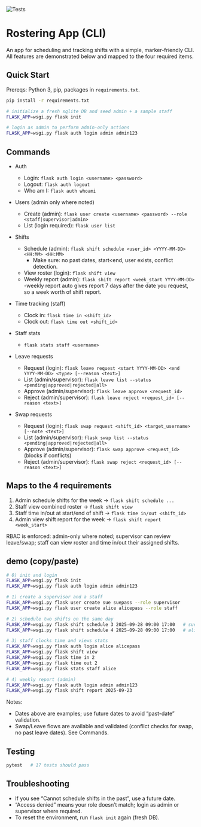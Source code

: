 ![Tests](https://github.com/uwidcit/flaskmvc/actions/workflows/dev.yml/badge.svg)

# Rostering App (CLI)

An app for scheduling and tracking shifts with a simple, marker-friendly CLI. All features are demonstrated below and mapped to the four required items.

## Quick Start

Prereqs: Python 3, pip, packages in `requirements.txt`.

```bash
pip install -r requirements.txt

# initialize a fresh sqlite DB and seed admin + a sample staff
FLASK_APP=wsgi.py flask init

# login as admin to perform admin-only actions
FLASK_APP=wsgi.py flask auth login admin admin123
```

## Commands

- Auth
  - Login: `flask auth login <username> <password>`
  - Logout: `flask auth logout`
  - Who am I: `flask auth whoami`

- Users (admin only where noted)
  - Create (admin): `flask user create <username> <password> --role <staff|supervisor|admin>`
  - List (login required): `flask user list`

- Shifts
  - Schedule (admin): `flask shift schedule <user_id> <YYYY-MM-DD> <HH:MM> <HH:MM>`
    - Make sure: no past dates, start<end, user exists, conflict detection.
  - View roster (login): `flask shift view`
  - Weekly report (admin): `flask shift report <week_start YYYY-MM-DD>` -weekly report auto gives report 7 days after the date you request, so a week worth of shift report.

- Time tracking (staff)
  - Clock in: `flask time in <shift_id>`
  - Clock out: `flask time out <shift_id>`

- Staff stats
  - `flask stats staff <username>`

- Leave requests
  - Request (login): `flask leave request <start YYYY-MM-DD> <end YYYY-MM-DD> <type> [--reason <text>]`
  - List (admin/supervisor): `flask leave list --status <pending|approved|rejected|all>`
  - Approve (admin/supervisor): `flask leave approve <request_id>`
  - Reject (admin/supervisor): `flask leave reject <request_id> [--reason <text>]`

- Swap requests
  - Request (login): `flask swap request <shift_id> <target_username> [--note <text>]`
  - List (admin/supervisor): `flask swap list --status <pending|approved|rejected|all>`
  - Approve (admin/supervisor): `flask swap approve <request_id>` (blocks if conflicts)
  - Reject (admin/supervisor): `flask swap reject <request_id> [--reason <text>]`

## Maps to the 4 requirements

1) Admin schedule shifts for the week → `flask shift schedule ...`
2) Staff view combined roster → `flask shift view`
3) Staff time in/out at start/end of shift → `flask time in/out <shift_id>`
4) Admin view shift report for the week → `flask shift report <week_start>`

RBAC is enforced: admin-only where noted; supervisor can review leave/swap; staff can view roster and time in/out their assigned shifts.

## demo (copy/paste)

```bash
# 0) init and login
FLASK_APP=wsgi.py flask init
FLASK_APP=wsgi.py flask auth login admin admin123

# 1) create a supervisor and a staff
FLASK_APP=wsgi.py flask user create sue suepass --role supervisor
FLASK_APP=wsgi.py flask user create alice alicepass --role staff

# 2) schedule two shifts on the same day
FLASK_APP=wsgi.py flask shift schedule 3 2025-09-28 09:00 17:00   # sue
FLASK_APP=wsgi.py flask shift schedule 4 2025-09-28 09:00 17:00   # alice

# 3) staff clocks time and views stats
FLASK_APP=wsgi.py flask auth login alice alicepass
FLASK_APP=wsgi.py flask shift view
FLASK_APP=wsgi.py flask time in 2
FLASK_APP=wsgi.py flask time out 2
FLASK_APP=wsgi.py flask stats staff alice

# 4) weekly report (admin)
FLASK_APP=wsgi.py flask auth login admin admin123
FLASK_APP=wsgi.py flask shift report 2025-09-23
```

Notes:
- Dates above are examples; use future dates to avoid “past-date” validation.
- Swap/Leave flows are available and validated (conflict checks for swap, no past leave dates). See Commands.

## Testing

```bash
pytest   # 17 tests should pass
```

## Troubleshooting

- If you see “Cannot schedule shifts in the past”, use a future date.
- “Access denied” means your role doesn’t match; login as admin or supervisor where required.
- To reset the environment, run `flask init` again (fresh DB).

